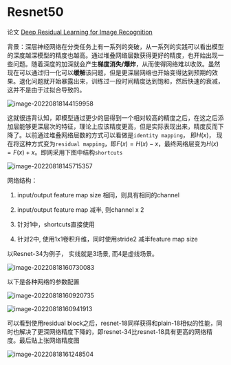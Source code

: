 # Resnet50

论文 [Deep Residual Learning for Image Recognition](https://openaccess.thecvf.com/content_cvpr_2016/papers/He_Deep_Residual_Learning_CVPR_2016_paper.pdf)

背景：深层神经网络在分类任务上有一系列的突破，从一系列的实践可以看出模型的深度越深模型的精度也越高。通过堆叠网络层数获得更好的精度，也开始出现一些问题。随着深度的加深就会产生**梯度消失/爆炸**，从而使得网络难以收敛。虽然现在可以通过归一化可以**缓解**该问题，但是更深层网络也开始变得达到预期的效果。退化问题就开始暴露出来，训练过一段时间精度达到饱和，然后快速的衰减，这并不是由于过拟合导致的。

![image-20220818144159958](D:\Repo\learning_repo\models\Resnet50.assets\image-20220818144159958.png)

这就很违背认知，即模型通过更少的层得到一个相对较高的精度之后，在这之后添加层能够更深层次的特征，理论上应该精度更高，但是实际表现出来，精度反而下降了。以前通过堆叠网络层数的方式可以看做是`identity mapping`， 即$H(x)$， 现在将这种方式变为`residual mapping`，即$F(x) = H(x) - x$，最终网络层变为$H(x) = F(x) + x$。即网采用下图中结构`shortcuts`

![image-20220818145715357](D:\Repo\learning_repo\models\Resnet50.assets\image-20220818145715357.png)

网络结构：

1. input/output feature map size 相同，则具有相同的channel

2. input/output feature map 减半, 则channel x 2 

3. 针对1中，shortcuts直接使用

4. 针对2中, 使用1x1卷积升维，同时使用stride2 减半feature map size

以Resnet-34为例子， 实线就是3场景, 而4是虚线场景。

![image-20220818160730083](D:\Repo\learning_repo\models\Resnet50.assets\image-20220818160730083.png)

以下是各种网络的参数配置

![image-20220818160920735](D:\Repo\learning_repo\models\Resnet50.assets\image-20220818160920735.png)

![image-20220818160941913](D:\Repo\learning_repo\models\Resnet50.assets\image-20220818160941913.png)

可以看到使用residual block之后，resnet-18同样获得和plain-18相似的性能，同时也解决了更深网络精度下降的，即resnet-34比resnet-18具有更高的网络精度。最后贴上张网络精度图

![image-20220818161248504](D:\Repo\learning_repo\models\Resnet50.assets\image-20220818161248504.png)